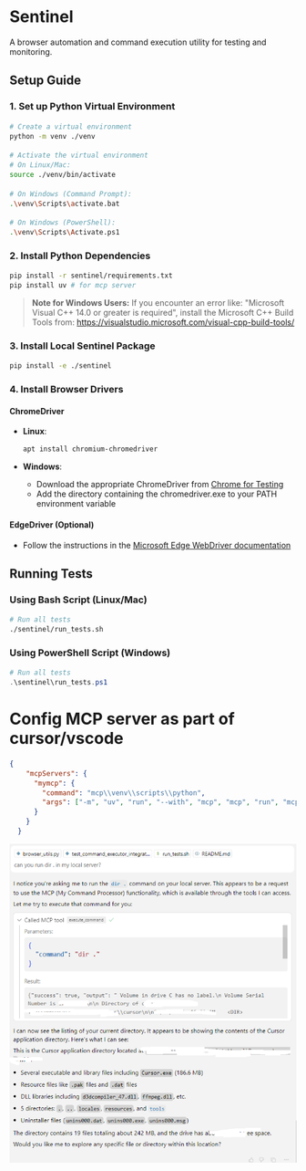 # Sentinel

A browser automation and command execution utility for testing and monitoring.

## Setup Guide

### 1. Set up Python Virtual Environment

```bash
# Create a virtual environment
python -m venv ./venv

# Activate the virtual environment
# On Linux/Mac:
source ./venv/bin/activate

# On Windows (Command Prompt):
.\venv\Scripts\activate.bat

# On Windows (PowerShell):
.\venv\Scripts\Activate.ps1
```

### 2. Install Python Dependencies

```bash
pip install -r sentinel/requirements.txt
pip install uv # for mcp server
```

> **Note for Windows Users:**
> If you encounter an error like: "Microsoft Visual C++ 14.0 or greater is required",
> install the Microsoft C++ Build Tools from:
> https://visualstudio.microsoft.com/visual-cpp-build-tools/

### 3. Install Local Sentinel Package

```bash
pip install -e ./sentinel
```

### 4. Install Browser Drivers

#### ChromeDriver

- **Linux**:
  ```bash
  apt install chromium-chromedriver
  ```

- **Windows**:
  - Download the appropriate ChromeDriver from [Chrome for Testing](https://googlechromelabs.github.io/chrome-for-testing/)
  - Add the directory containing the chromedriver.exe to your PATH environment variable

#### EdgeDriver (Optional)

- Follow the instructions in the [Microsoft Edge WebDriver documentation](https://learn.microsoft.com/en-us/microsoft-edge/webdriver-chromium/?tabs=python)

## Running Tests

### Using Bash Script (Linux/Mac)

```bash
# Run all tests
./sentinel/run_tests.sh
```

### Using PowerShell Script (Windows)

```powershell
# Run all tests
.\sentinel\run_tests.ps1
```

# Config MCP server as part of cursor/vscode
```json
{
    "mcpServers": {
      "mymcp": {
        "command": "mcp\\venv\\scripts\\python",
        "args": ["-m", "uv", "run", "--with", "mcp", "mcp", "run", "mcp\\main.py"]
      }
    }
  }
```

![MCP Server Configuration](assets/mcp-server.png)